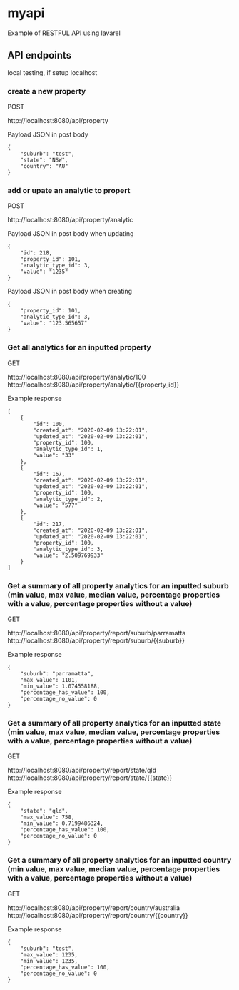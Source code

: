 # myapi
Example of RESTFUL API using lavarel

## API endpoints
local testing, if setup localhost


### create a new property 
POST

http://localhost:8080/api/property

Payload JSON in post body
```
{
	"suburb": "test",
	"state": "NSW",
	"country": "AU"
}
```

### add or upate an analytic to propert
POST

http://localhost:8080/api/property/analytic

Payload JSON in post body when updating
```
{
	"id": 218,
	"property_id": 101,
	"analytic_type_id": 3,
	"value": "1235"
}
```

Payload JSON in post body when creating
```
{
	"property_id": 101,
	"analytic_type_id": 3,
	"value": "123.565657"
}
```

### Get all analytics for an inputted property
GET

http://localhost:8080/api/property/analytic/100
http://localhost:8080/api/property/analytic/{{property_id}}

Example response
```
[
    {
        "id": 100,
        "created_at": "2020-02-09 13:22:01",
        "updated_at": "2020-02-09 13:22:01",
        "property_id": 100,
        "analytic_type_id": 1,
        "value": "33"
    },
    {
        "id": 167,
        "created_at": "2020-02-09 13:22:01",
        "updated_at": "2020-02-09 13:22:01",
        "property_id": 100,
        "analytic_type_id": 2,
        "value": "577"
    },
    {
        "id": 217,
        "created_at": "2020-02-09 13:22:01",
        "updated_at": "2020-02-09 13:22:01",
        "property_id": 100,
        "analytic_type_id": 3,
        "value": "2.509769933"
    }
]
```

### Get a summary of all property analytics for an inputted suburb (min value, max value, median value, percentage properties with a value, percentage properties without a value)
GET

http://localhost:8080/api/property/report/suburb/parramatta
http://localhost:8080/api/property/report/suburb/{{suburb}}

Example response
```
{
    "suburb": "parramatta",
    "max_value": 1101,
    "min_value": 1.074558188,
    "percentage_has_value": 100,
    "percentage_no_value": 0
}
```

### Get a summary of all property analytics for an inputted state (min value, max value, median value, percentage properties with a value, percentage properties without a value)

GET

http://localhost:8080/api/property/report/state/qld
http://localhost:8080/api/property/report/state/{{state}}

Example response
```
{
    "state": "qld",
    "max_value": 758,
    "min_value": 0.7199486324,
    "percentage_has_value": 100,
    "percentage_no_value": 0
}
```

### Get a summary of all property analytics for an inputted country (min value, max value, median value, percentage properties with a value, percentage properties without a value)

GET

http://localhost:8080/api/property/report/country/australia
http://localhost:8080/api/property/report/country/{{country}}

Example response
```
{
    "suburb": "test",
    "max_value": 1235,
    "min_value": 1235,
    "percentage_has_value": 100,
    "percentage_no_value": 0
}
```